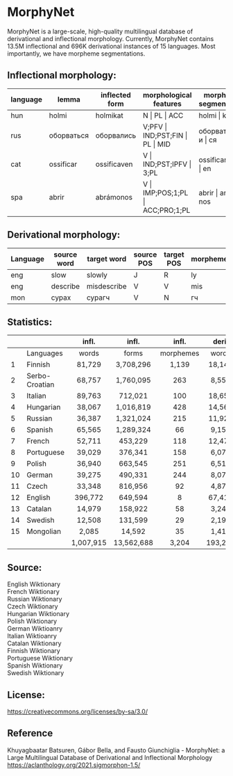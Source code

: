 # MorphyNet

MorphyNet is a large-scale, high-quality multilingual database of derivational and inflectional morphology. Currently, MorphyNet contains 13.5M inflectional and 696K derivational instances of 15 languages. Most importantly, we have morpheme segmentations.   

## Inflectional morphology:

|language| lemma |	inflected form |  morphological features | morpheme segmentation|
| --- | --- |	--- | --- | --- |
|hun|holmi| holmikat| N \| PL \| ACC	| holmi \| k \| at |
|rus|оборваться| оборвались | V;PFV \| IND;PST;FIN \| PL \| MID | оборвать \| л \| и \| ся |
|cat|ossificar|ossificaven| V \| IND;PST;IPFV \| 3;PL | ossificar \| ava \| en|
|spa|abrir|abrámonos| V \| IMP;POS;1;PL \| ACC;PRO;1;PL	| abrir \| amos \| nos|

## Derivational morphology:

| Language | source word | target word | source POS | target POS | morpheme | type   |
|----------|-------------|-------------|------------|------------|-------|--------|
| eng      | slow        | slowly      | J          | R          | ly    | suffix |
| eng      | describe    | misdescribe | V          | V          | mis   | prefix |
| mon      | сурах       | сурагч      | V          | N          | гч    | suffix |


## Statistics:

|    |                |  infl.  |    infl.   |   infl.   |  deri.  |   deri. |   deri.   |            |
|----|----------------|:-------:|:----------:|:---------:|:-------:|--------:|:---------:|-----------:|
|    | Languages      |  words  |    forms   | morphemes |  words  |  forms  | morphemes |    total   |
| 1  | Finnish        |    81,729 |  3,708,296 |     1,139 |  18,142 |  36,843 |       446 |  3,745,139 |
| 2  | Serbo-Croatian |    68,757 |  1,760,095 |       263 |   8,553 |   4,916 |       429 |  1,765,011 |
| 3  | Italian        |    89,763 |    712,021 |       100 |  18,650 |  58,848 |       749 |    770,869 |
| 4  | Hungarian      |    38,067 |  1,016,819 |       428 |  14,566 |  28,177 |       832 |  1,044,996 |
| 5  | Russian        |    36,387 |  1,321,024 |       215 |  11,922 |  93,039 |       575 |  1,414,063 |
| 6  | Spanish        |    65,565 |  1,289,324 |        66 |   9,159 |  25,080 |       490 |  1,314,404 |
| 7  | French         |    52,711 |    453,229 |       118 |  12,473 |  72,952 |       636 |    526,181 |
| 8  | Portuguese     |    39,029 |    376,341 |       158 |   6,076 |  11,774 |       387 |    388,115 |
| 9  | Polish         |    36,940 |    663,545 |       251 |   6,518 |  58,711 |       405 |    722,256 |
| 10 | German         |    39,275 |    490,331 |       244 |   8,070 |  29,381 |       465 |    519,712 |
| 11 | Czech          |    33,348 |    816,956 |        92 |   4,875 |  32,336 |       318 |    849,292 |
| 12 | English        |   396,772 |    649,594 |         8 |  67,412 | 225,131 |     2,445 |    874,725 |
| 13 | Catalan        |    14,979 |    158,922 |        58 |   3,244 |   8,018 |       220 |    166,940 |
| 14 | Swedish        |    12,508 |    131,599 |        29 |   2,190 |   9,244 |       217 |    140,843 |
| 15 | Mongolian      |     2,085 |     14,592 |        35 |   1,410 |   1,629 |       229 |     16,221 |
|    |                | 1,007,915 | 13,562,688 |     3,204 | 193,260 | 696,079 |     8,843 | 14,258,767 |
## Source:
English Wiktionary <br />
French Wiktionary <br />
Russian Wiktionary <br />
Czech Wiktionary <br />
Hungarian Wiktionary <br />
Polish Wiktionary <br />
German Wiktioanry <br />
Italian Wiktioanry <br />
Catalan Wiktionary <br />
Finnish Wiktionary <br />
Portuguese Wiktionary <br />
Spanish Wiktionary <br />
Swedish Wiktionary <br />


## License: 
https://creativecommons.org/licenses/by-sa/3.0/



## Reference
Khuyagbaatar Batsuren, Gábor Bella, and Fausto Giunchiglia - MorphyNet: a Large Multilingual Database of Derivational and Inflectional Morphology
https://aclanthology.org/2021.sigmorphon-1.5/
